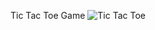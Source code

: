 Tic Tac Toe Game
![Tic Tac Toe](https://github.com/rabiaztoprak/JAVASCRIPT-PROJECTS/assets/80384765/338767ea-c7c7-43c9-9de3-18adb0ac0c23)
